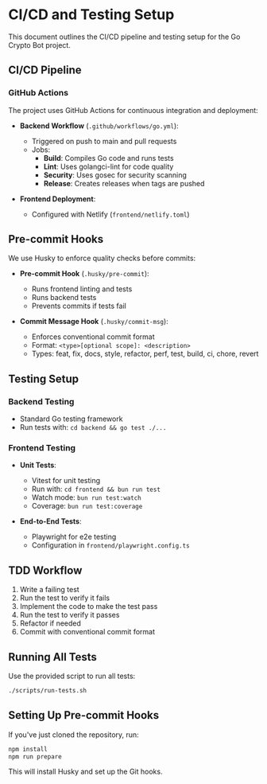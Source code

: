 # CI/CD and Testing Setup

This document outlines the CI/CD pipeline and testing setup for the Go Crypto Bot project.

## CI/CD Pipeline

### GitHub Actions

The project uses GitHub Actions for continuous integration and deployment:

- **Backend Workflow** (`.github/workflows/go.yml`):
  - Triggered on push to main and pull requests
  - Jobs:
    - **Build**: Compiles Go code and runs tests
    - **Lint**: Uses golangci-lint for code quality
    - **Security**: Uses gosec for security scanning
    - **Release**: Creates releases when tags are pushed

- **Frontend Deployment**:
  - Configured with Netlify (`frontend/netlify.toml`)

## Pre-commit Hooks

We use Husky to enforce quality checks before commits:

- **Pre-commit Hook** (`.husky/pre-commit`):
  - Runs frontend linting and tests
  - Runs backend tests
  - Prevents commits if tests fail

- **Commit Message Hook** (`.husky/commit-msg`):
  - Enforces conventional commit format
  - Format: `<type>[optional scope]: <description>`
  - Types: feat, fix, docs, style, refactor, perf, test, build, ci, chore, revert

## Testing Setup

### Backend Testing

- Standard Go testing framework
- Run tests with: `cd backend && go test ./...`

### Frontend Testing

- **Unit Tests**:
  - Vitest for unit testing
  - Run with: `cd frontend && bun run test`
  - Watch mode: `bun run test:watch`
  - Coverage: `bun run test:coverage`

- **End-to-End Tests**:
  - Playwright for e2e testing
  - Configuration in `frontend/playwright.config.ts`

## TDD Workflow

1. Write a failing test
2. Run the test to verify it fails
3. Implement the code to make the test pass
4. Run the test to verify it passes
5. Refactor if needed
6. Commit with conventional commit format

## Running All Tests

Use the provided script to run all tests:

```bash
./scripts/run-tests.sh
```

## Setting Up Pre-commit Hooks

If you've just cloned the repository, run:

```bash
npm install
npm run prepare
```

This will install Husky and set up the Git hooks.
